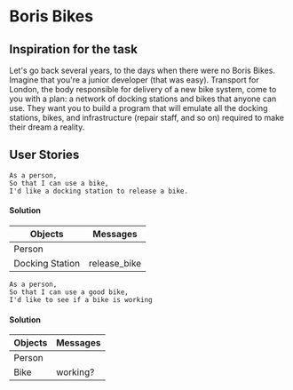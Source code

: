 # Boris Bikes

## Inspiration for the task

Let's go back several years, to the days when there were no Boris Bikes. Imagine that you're a junior developer (that was easy). Transport for London, the body responsible for delivery of a new bike system, come to you with a plan: a network of docking stations and bikes that anyone can use. They want you to build a program that will emulate all the docking stations, bikes, and infrastructure (repair staff, and so on) required to make their dream a reality.

## User Stories

```
As a person,
So that I can use a bike,
I'd like a docking station to release a bike.
```
#### Solution

Objects	        | Messages
---             | ---
Person          |
Docking Station | release_bike
```
As a person,
So that I can use a good bike,
I'd like to see if a bike is working
```
#### Solution

Objects	        | Messages
---             | ---
Person          |
Bike            | working?
